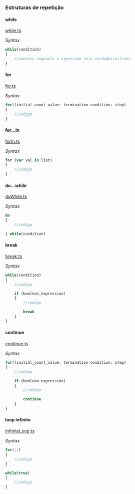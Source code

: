 ### Estruturas de repetição

#### while
[while.ts](while.ts)  

*Syntax*
```typescript
while(condition)
{
    //executa enquanto a expressão seja verdadeira(true)
}
```

#### for
[for.ts](for.ts)  

*Syntax*
```typescript
for((initial_count_value; termination-condition; step)
{
    //codigo
}
```

#### for...in
[forIn.ts](forIn.ts)  

*Syntax*
```typescript
for (var val in list)
{
    //codigo
}
```

#### do...while
[doWhile.ts](doWhile.ts)  

*Syntax*
```typescript
do 
{
    //codigo

} while(condition)
```

#### break
[break.ts](break.ts) 

*Syntax*
```typescript
while(condition)
{
    //codigo

    if (boolean_expression)
    {
        //codigo

        break
    }
}
```

#### continue
[continue.ts](continue.ts) 

*Syntax*
```typescript
for((initial_count_value; termination-condition; step)
{
    //codigo

    if (boolean_expression)
    {
        //codigo

        continue
    }
}
```

#### loop infinito
[infiniteLoop.ts](infiniteLoop.ts)  

*Syntax*
```typescript
for(;;)
{
    //codigo
}
```
```typescript
while(true)
{
    //codigo
}
```

